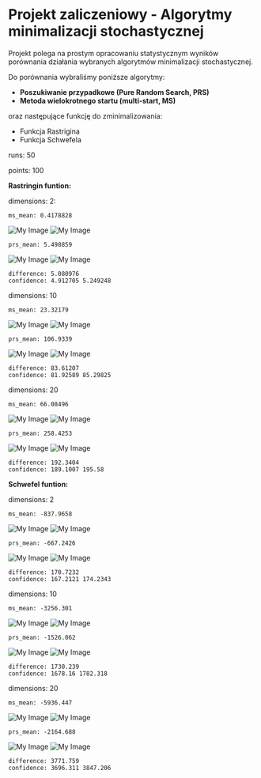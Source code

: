 # Projekt zaliczeniowy - Algorytmy minimalizacji stochastycznej
Projekt polega na prostym opracowaniu statystycznym wyników porównania działania wybranych algorytmów minimalizacji stochastycznej.

Do porównania wybraliśmy poniższe algorytmy:
- **Poszukiwanie przypadkowe (Pure Random Search, PRS)**
- **Metoda wielokrotnego startu (multi-start, MS)**

oraz następujące funkcję do zminimalizowania:
- Funkcja Rastrigina
- Funkcja Schwefela

runs: 50

points: 100 

**Rastringin funtion:**


dimensions: 2:
```
ms_mean: 0.4178828
```
![My Image](histograms/Rastirgin_2_ms.png)
![My Image](boxplot/Rastirgin_2_ms.png)

```
prs_mean: 5.498859
```
![My Image](histograms/Rastirgin_2_prs.png)
![My Image](boxplot/Rastirgin_2_prs.png)
```
difference: 5.080976
confidence: 4.912705 5.249248
```

dimensions: 10 

```
ms_mean: 23.32179
```
![My Image](histograms/Rastirgin_10_ms.png)
![My Image](boxplot/Rastirgin_10_ms.png)
```
prs_mean: 106.9339
```
![My Image](histograms/Rastirgin_10_prs.png)
![My Image](boxplot/Rastirgin_10_prs.png)
```
difference: 83.61207
confidence: 81.92589 85.29825
```
dimensions: 20

```
ms_mean: 66.08496
```
![My Image](histograms/Rastirgin_20_ms.png)
![My Image](boxplot/Rastirgin_20_ms.png)
```
prs_mean: 258.4253
```
![My Image](histograms/Rastirgin_20_prs.png)
![My Image](boxplot/Rastirgin_20_prs.png)
```
difference: 192.3404
confidence: 189.1007 195.58
```
**Schwefel funtion:**

dimensions: 2 
```
ms_mean: -837.9658
```
![My Image](histograms/Schwefel_2_ms.png)
![My Image](boxplot/Schwefel_2_ms.png)
```
prs_mean: -667.2426
```
![My Image](histograms/Schwefel_2_prs.png)
![My Image](boxplot/Schwefel_2_prs.png)
```
difference: 170.7232
confidence: 167.2121 174.2343
```

dimensions: 10
```
ms_mean: -3256.301
```
![My Image](histograms/Schwefel_10_ms.png)
![My Image](boxplot/Schwefel_10_ms.png)
```
prs_mean: -1526.062
```
![My Image](histograms/Schwefel_10_prs.png)
![My Image](boxplot/Schwefel_10_prs.png)
```
difference: 1730.239
confidence: 1678.16 1782.318
```
dimensions: 20 
```
ms_mean: -5936.447
```
![My Image](histograms/Schwefel_20_ms.png)
![My Image](boxplot/Schwefel_20_ms.png)
```
prs_mean: -2164.688
```
![My Image](histograms/Schwefel_20_prs.png)
![My Image](boxplot/Schwefel_20_prs.png)
```
difference: 3771.759
confidence: 3696.311 3847.206
```
